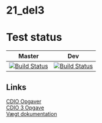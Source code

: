 # 21_del3
# Test status 
| Master |  Dev | 
|:---:|:---:| 
|[![Build Status](https://travis-ci.com/ToOgFyrreTyvende/21_del3.svg?branch=master)](https://travis-ci.com/ToOgFyrreTyvende/21_del3) |[![Build Status](https://travis-ci.com/ToOgFyrreTyvende/21_del3.svg?branch=dev)](https://travis-ci.com/ToOgFyrreTyvende/21_del3)|  


## Links
<a href="https://drive.google.com/drive/folders/0B1qlt-Xd6kaQRVpuYThCVUhCbkk">CDIO Opgaver</a> <br>
<a href="https://docs.google.com/document/d/1l0mSHTJmUcMbL-GQX_dN_ImHSpVwLR1Jxt8Acry_a0E/edit#heading=h.aq3cztu9h95f">CDIO 3 Opgave</a> <br>
<a href="https://drive.google.com/drive/folders/0B-pPbZ8YwfkFQjJ0dVhYRkxiZ2c">Vægt dokumentation</a> <br>

